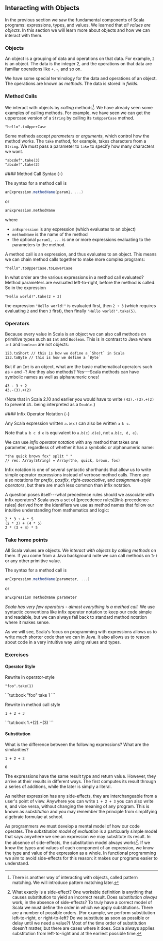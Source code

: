 ## Interacting with Objects


In the previous section we saw the fundamental components of Scala programs: expressions, types, and values. We learned that *all values are objects*. In this section we will learn more about objects and how we can interact with them.

### Objects

An object is a grouping of data and operations on that data. For example, `2` is an object. The data is the integer 2, and the operations on that data are familiar operations like `+`, `-`, and so on.

We have some special terminology for the data and operations of an object. The operations are known as *methods*. The data is stored in *fields*.

### Method Calls

We interact with objects by *calling* methods[^patterns]. We have already seen some examples of calling methods. For example, we have seen we can get the uppercase version of a `String` by calling its `toUpperCase` method.

```tut:book
"hello".toUpperCase
```

Some methods accept *parameters* or *arguments*, which control how the method works. The `take` method, for example, takes characters from a `String`. We must pass a parameter to `take` to specify how many characters we want.

```tut:book
"abcdef".take(3)
"abcdef".take(2)
```

<div class="callout callout-info">
#### Method Call Syntax {-}

The syntax for a method call is

```scala
anExpression.methodName(param1, ...)
```

or

```scala
anExpression.methodName
```

where

- `anExpression` is any expression (which evaluates to an object)
- `methodName` is the name of the method
- the optional `param1, ...` is one or more expressions evaluating to the parameters to the method.
</div>

A method call is an expression, and thus evaluates to an object. This means we can chain method calls together to make more complex programs:

```tut:book
"hello".toUpperCase.toLowerCase
```

In what order are the various expressions in a method call evaluated? Method parameters are evaluated left-to-right, before the method is called. So in the expression

```tut:book
"Hello world!".take(2 + 3)
```

the expression `"Hello world!"` is evaluated first, then `2 + 3` (which requires evaluating `2` and then `3` first), then finally `"Hello world!".take(5)`.

### Operators

Because every value in Scala is an object we can also call methods on primitive types such as `Int` and `Boolean`. This is in contrast to Java where `int` and `boolean` are not objects:

```tut:book
123.toShort // this is how we define a `Short` in Scala
123.toByte // this is how we define a `Byte`
```

But if an `Int` is an object, what are the basic mathematical operators such as `+` and `-`? Are they also methods? Yes---Scala methods can have symbolic names as well as alphanumeric ones!

```tut:book
43 - 3 + 2
43.-(3).+(2)
```

(Note that in Scala 2.10 and earlier you would have to write `(43).-(3).+(2)` to prevent `43.` being interpreted as a `Double`.)

<div class="callout callout-info">
#### Infix Operator Notation {-}

Any Scala expression written `a.b(c)` can also be written `a b c`.

Note that `a b c d e` is equivalent to `a.b(c).d(e)`, not `a.b(c, d, e)`.
</div>

We can use *infix operator notation* with any method that takes one parameter, regardless of whether it has a symbolic or alphanumeric name:

```tut:book:silent
"the quick brown fox" split " "
// res: Array[String] = Array(the, quick, brown, fox)
```

Infix notation is one of several syntactic shorthands that allow us to write simple operator expressions instead of verbose method calls. There are also notations for *prefix*, *postfix*, *right-associative*, and *assignment-style operators*, but there are much less common than infix notation.

A question poses itself---what precedence rules should we associate with infix operators? Scala uses a set of [precedence rules][link-precedence-rules] derived from the identifiers we use as method names that follow our intuitive understanding from mathematics and logic:

```tut:book
2 * 3 + 4 * 5
(2 * 3) + (4 * 5)
2 * (3 + 4) * 5
```

### Take home points

All Scala values are objects. We *interact with objects by calling methods* on them. If you come from a Java background note we can call methods on `Int` or any other primitive value.

The syntax for a method call is

```scala
anExpression.methodName(parameter, ...)
```

or

```scala
anExpression methodName parameter
```

*Scala has very few operators - almost everything is a method call.* We use syntactic conventions like infix operator notation to keep our code simple and readable, but we can always fall back to standard method notation where it makes sense.

As we will see, Scala's focus on programming with expressions allows us to write much shorter code than we can in Java. It also allows us to reason about code in a very intuitive way using values and types.

### Exercises

#### Operator Style

Rewrite in operator-style

```tut:book
"foo".take(1)
```

<div class="solution">
```tut:book
"foo" take 1
```
</div>

Rewrite in method call style

```tut:book
1 + 2 + 3
```

<div class="solution">
```tut:book
1.+(2).+(3)
```
</div>

#### Substitution

What is the difference between the following expressions? What are the similarities?

```tut:book:silent
1 + 2 + 3

6
```

<div class="solution">
The expressions have the same result type and return value. However, they arrive at their results in different ways. The first computes its result through a series of additions, while the later is simply a literal.

As neither expression has any side-effects, they are interchangeable from a user's point of view. Anywhere you can write `1 + 2 + 3` you can also write `6`, and vice versa, without changing the meaning of any program. This is known as *substitution* and you may remember the principle from simplifying algebraic formulae at school.

As programmers we must develop a mental model of how our code operates. The *substitution model of evaluation* is a particuarly simple model that says anywhere we see an expression we may substitute its result. In the absence of side-effects, the substitution model always works[^side-effects]. If we know the types and values of each component of an expression, we know the type and value of the expression as a whole. In functional programming we aim to avoid side-effects for this reason: it makes our programs easier to understand.
</div>

[^side-effects]: What exactly is a side-effect? One workable definition is anything that causes substitution to yield an incorrect result. Does substitution *always* work, in the absence of side-effects? To truly have a correct model of Scala we must define the order in which we apply substitutions. There are a number of possible orders. (For example, we perform substitution left-to-right, or right-to-left? Do we substitute as soon as possible or delay until we need a value?) Most of the time order of substitution doesn't matter, but there are cases where it does. Scala always applies substitution from left-to-right and at the earliest possible time.

[^patterns]: There is another way of interacting with objects, called pattern matching. We will introduce pattern matching later.
